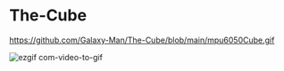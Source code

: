 # The-Cube
https://github.com/Galaxy-Man/The-Cube/blob/main/mpu6050Cube.gif  

![ezgif com-video-to-gif](https://user-images.githubusercontent.com/12006953/89837358-b64c0480-db60-11ea-870d-4b6482068a3b.gif)

